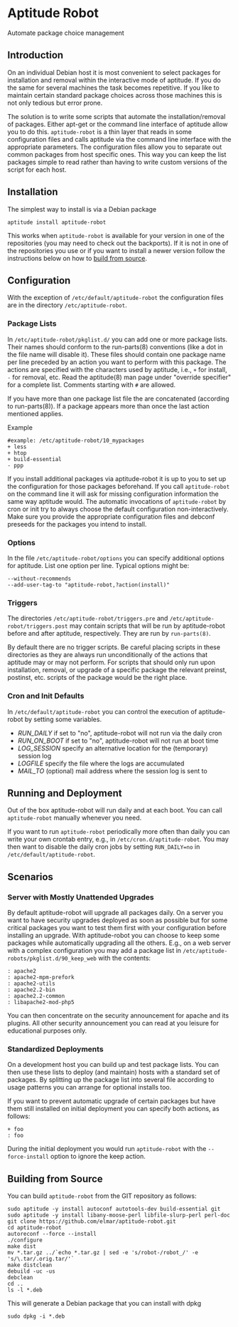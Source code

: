 Aptitude Robot
==============

Automate package choice management

## Introduction

On an individual Debian host it is most convenient to select packages for
installation and removal within the interactive mode of aptitude.  If you do
the same for several machines the task becomes repetitive.  If you like to
maintain certain standard package choices across those machines this is not
only tedious but error prone.

The solution is to write some scripts that automate the installation/removal of
packages.  Either apt-get or the command line interface of aptitude allow you
to do this.  <code>aptitude-robot</code> is a thin layer that reads in some
configuration files and calls aptitude via the command line interface with the
appropriate parameters.  The configuration files allow you to separate out
common packages from host specific ones.  This way you can keep the list
packages simple to read rather than having to write custom versions of the
script for each host.

## Installation

The simplest way to install is via a Debian package

    aptitude install aptitude-robot

This works when <code>aptitude-robot</code> is available for your version in
one of the repositories (you may need to check out the backports).  If it is
not in one of the repositories you use or if you want to install a newer
version follow the instructions below on how to [build from
source](#building-from-source).

## Configuration

With the exception of <code>/etc/default/aptitude-robot</code> the
configuration files are in the directory <code>/etc/aptitude-robot</code>.

### Package Lists

In <code>/etc/aptitude-robot/pkglist.d/</code> you can add one or more package
lists.  Their names should conform to the run-parts(8) conventions (like a dot
in the file name will disable it).  These files should contain one package name
per line preceded by an action you want to perform with this package.  The
actions are specified with the characters used by aptitude, i.e.,
<code>+</code> for install, <code>-</code> for removal, etc.  Read the
aptitude(8) man page under "override specifier" for a complete list.  Comments
starting with <code>#</code> are allowed.

If you have more than one package list file the are concatenated (according to
run-parts(8)).  If a package appears more than once the last action mentioned
applies.

Example

    #example: /etc/aptitude-robot/10_mypackages
    + less
    + htop
    + build-essential
    - ppp

If you install additional packages via aptitude-robot it is up to you to set up
the configuration for those packages beforehand.  If you call
<code>aptitude-robot</code> on the command line it will ask for missing
configuration information the same way aptitude would.  The automatic
invocations of <code>aptitude-robot</code> by cron or init try to always choose
the default configuration non-interactively.  Make sure you provide the
appropriate configuration files and debconf preseeds for the packages you
intend to install.

### Options

In the file <code>/etc/aptitude-robot/options</code> you can specify additional options for aptitude.  List one option per line.  Typical options might be:

    --without-recommends
    --add-user-tag-to "aptitude-robot,?action(install)"

### Triggers

The directories <code>/etc/aptitude-robot/triggers.pre</code> and
<code>/etc/aptitude-robot/triggers.post</code> may contain scripts that will be
run by aptitude-robot before and after aptitude, respectively.  They are run by
<code>run-parts(8)</code>.

By default there are no trigger scripts.  Be careful placing scripts in these
directories as they are always run unconditionally of the actions that aptitude
may or may not perform.  For scripts that should only run upon installation,
removal, or upgrade of a specific package the relevant preinst, postinst, etc.
scripts of the package would be the right place.

### Cron and Init Defaults

In <code>/etc/default/aptitude-robot</code> you can control the execution of
aptitude-robot by setting some variables.

* *RUN_DAILY*   if set to "no", aptitude-robot will not run via the daily cron
* *RUN_ON_BOOT* if set to "no", aptitude-robot will not run at boot time
* *LOG_SESSION* specify an alternative location for the (temporary) session log
* *LOGFILE*     specify the file where the logs are accumulated
* *MAIL_TO*     (optional) mail address where the session log is sent to

## Running and Deployment

Out of the box aptitude-robot will run daily and at each boot.  You can call
<code>aptitude-robot</code> manually whenever you need.

If you want to run <code>aptitude-robot</code> periodically more often than
daily you can write your own crontab entry, e.g., in
<code>/etc/cron.d/aptitude-robot</code>.  You may then want to disable the
daily cron jobs by setting <code>RUN_DAILY=no</code> in
<code>/etc/default/aptitude-robot</code>.

## Scenarios

### Server with Mostly Unattended Upgrades

By default aptitude-robot will upgrade all packages daily.  On a server you
want to have security upgrades deployed as soon as possible but for some
critical packages you want to test them first with your configuration before
installing an upgrade.  With aptitude-robot you can choose to keep some
packages while automatically upgrading all the others.  E.g., on a web server
with a complex configuration you may add a package list in
<code>/etc/aptitude-robots/pkglist.d/90_keep_web</code> with the contents:

    : apache2
    : apache2-mpm-prefork
    : apache2-utils
    : apache2.2-bin
    : apache2.2-common
    : libapache2-mod-php5

You can then concentrate on the security announcement for apache and its
plugins.  All other security announcement you can read at you leisure for
educational purposes only.

### Standardized Deployments

On a development host you can build up and test package lists.  You can then
use these lists to deploy (and maintain) hosts with a standard set of packages.
By splitting up the package list into several file according to usage patterns
you can arrange for optional installs too.

If you want to prevent automatic upgrade of certain packages but have them
still installed on initial deployment you can specify both actions, as follows:

    + foo
    : foo

During the initial deployment you would run <code>aptitude-robot</code> with
the <code>--force-install</code> option to ignore the keep action.

## Building from Source

You can build <code>aptitude-robot</code> from the GIT repository as follows:

    sudo aptitude -y install autoconf autotools-dev build-essential git
    sudo aptitude -y install libany-moose-perl libfile-slurp-perl perl-doc
    git clone https://github.com/elmar/aptitude-robot.git
    cd aptitude-robot
    autoreconf --force --install
    ./configure
    make dist
    mv *.tar.gz ../`echo *.tar.gz | sed -e 's/robot-/robot_/' -e 's/\.tar/.orig.tar/'`
    make distclean
    debuild -uc -us
    debclean
    cd ..
    ls -l *.deb

This will generate a Debian package that you can install with dpkg

    sudo dpkg -i *.deb

